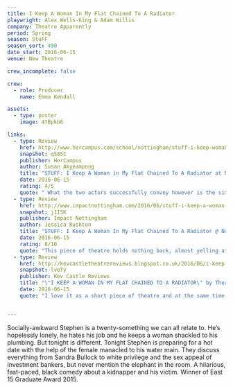 ```yaml
---
title: I Keep A Woman In My Flat Chained To A Radiator
playwright: Alex Wells-King & Adam Willis
company: Theatre Apparently
period: Spring
season: StuFF
season_sort: 490
date_start: 2016-06-15
venue: New Theatre

crew_incomplete: false

crew:
  - role: Producer
    name: Emma Kendall 

assets:
  - type: poster
    image: 4tBpkb6

links:
  - type: Review
    href: http://www.hercampus.com/school/nottingham/stuff-i-keep-woman-my-flat-chained-radiator-nottingham-new-theatre
    snapshot: qS85C
    publisher: HerCampus
    author: Susan Akyeampong
    title: "STUFF: I Keep A Woman in My Flat Chained To A Radiator at Nottingham New Theatre"
    date: 2016-06-15
    rating: 4/5
    quote: " What the two actors successfully convey however is the simultaneously sinister tone to this friendship because it’s also about the relationship between a kidnapper and his victim; something that we become all too aware of every time she struggles to reach for something. "
  - type: Review
    href: http://www.impactnottingham.com/2016/06/stuff-i-keep-a-woman-in-my-flat-chained-to-a-radiator-nottingham-new-theatre/
    snapshot: j1ISK
    publisher: Impact Nottingham
    author: Jessica Rushton
    title: "STUFF: I Keep A Woman In My Flat Chained To A Radiator @ Nottingham New Theatre"
    date: 2016-06-15
    rating: 8/10
    quote: "This piece of theatre holds nothing back, almost yelling at social etiquette through its dark jokes by saying WHY THE HELL NOT? Previewed at the Nottingham New Theatre before it hits the Edinburgh Fringe, the play is one that will make you laugh – even if you may not want to! "
  - type: Review
    href: http://kevcastletheatrereviews.blogspot.co.uk/2016/06/i-keep-woman-in-my-flat-chained-to.html
    snapshot: lveTy
    publisher: Kev Castle Reviews
    title: "\"I KEEP A WOMAN IN MY FLAT CHAINED TO A RADIATOR\" by Theatre Apparantly"
    date: 2016-06-15
    quote: "I love it as a short piece of theatre and at the same time I want more, and there is room for more. the play should go down a storm at The Edinburgh Fringe because of it's off the wall humour and young cast, plus it's a little bit sexy as well, or is that just me?"


---
```

Socially-awkward Stephen is a twenty-something we can all relate to. He’s hopelessly lonely, he hates his job and he keeps a woman shackled to his plumbing. But tonight is different. Tonight Stephen is preparing for a hot date with the help of the female manacled to his water main. They discuss everything from Sandra Bullock to white privilege and the sex appeal of investment bankers, but never mention the elephant in the room. A hilarious, fast-paced, black comedy about a kidnapper and his victim. Winner of East 15 Graduate Award 2015.
